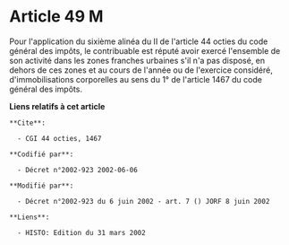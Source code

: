 # Article 49 M

Pour l'application du sixième alinéa du II de l'article 44 octies du code général des impôts, le contribuable est réputé
avoir exercé l'ensemble de son activité dans les zones franches urbaines s'il n'a pas disposé, en dehors de ces zones et au
cours de l'année ou de l'exercice considéré, d'immobilisations corporelles au sens du 1° de l'article 1467 du code général
des impôts.

**Liens relatifs à cet article**

	**Cite**:

	  - CGI 44 octies, 1467

	**Codifié par**:

	  - Décret n°2002-923 2002-06-06

	**Modifié par**:

	  - Décret n°2002-923 du 6 juin 2002 - art. 7 () JORF 8 juin 2002

	**Liens**:

	  - HISTO: Edition du 31 mars 2002
